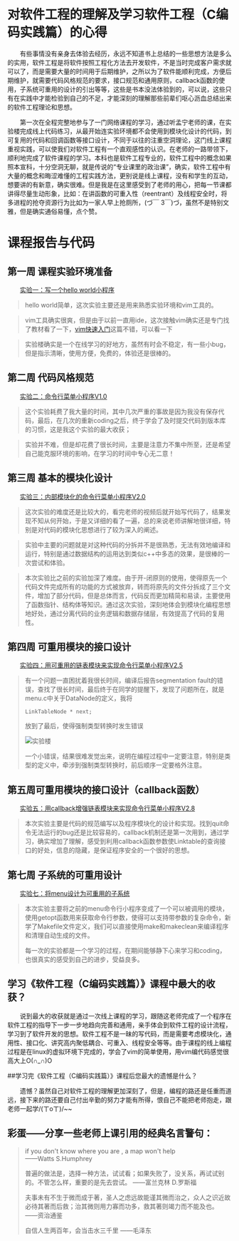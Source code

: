 

# 对软件工程的理解及学习软件工程（C编码实践篇）的心得

　　有些事情没有亲身去体验去经历，永远不知道书上总结的一些思想方法是多么的实用，软件工程是将软件按照工程化方法去开发软件，不是当时完成客户需求就可以了，而是需要大量的时间用于后期维护，之所以为了软件能顺利完成，方便后期维护，就需要代码风格规范的要求，接口规范和通用原则，callback函数的使用，子系统可重用的设计的引出等等，这些是书本没法体验到的，可以说，这些只有在实践中才能检验到自己的不足，才能深刻的理解那些前辈们呕心沥血总结出来的软件工程理论和思想。

　　第一次在全程完整地参与了一门网络课程的学习，通过听孟宁老师的课，在实验楼完成线上代码练习，从最开始连实验环境都不会使用到模块化设计的代码，到可复用的代码和回调函数等接口设计，不同于以往的注重空洞理论，这门线上课程重视实践，可以使我们对软件工程有一个直观感性的认识。在老师的一路带领下，顺利地完成了软件课程的学习。本科也是软件工程专业的，软件工程中的概念如果照本宣科，十分空洞无聊，就是传说的“专业课里的政治课”，确实，软件工程中有大量的概念和晦涩难懂的工程实践方法，更别说是线上课程，没有和学生的互动，想要讲的有新意，确实很难。但是我是在这里感受到了老师的用心，把每一节课都讲得尽量生动形象，比如：在讲函数的可重入性（reentrant）及线程安全时，将多进程的抢夺资源行为比如为一家人早上抢厕所，(づ￣ 3￣)づ，虽然不是特别文雅，但是确实通俗易懂，点个赞。


# 课程报告与代码

## 第一周 课程实验环境准备

　　[实验一：写一个hello world小程序](https://www.shiyanlou.com/courses/reports/1244290)

> hello world简单，这次实验主要还是用来熟悉实验环境和vim工具的。

> vim工具确实很爽，但是由于以前一直用ide，这次接触vim确实还是专门找了教材看了一下，[vim快速入门](http://blog.csdn.net/icarus_/article/details/49045575/)这篇不错，可以看一下

> 实验楼确实是一个在线学习的好地方，虽然有时会不稳定，有一些小bug，但是指示清晰，使用方便，免费的，体验还是很棒的。

## 第二周 代码风格规范

　　[实验二：命令行菜单小程序V1.0](https://www.shiyanlou.com/courses/reports/1245011)
  
> 这个实验耗费了我大量的时间，其中几次严重的事故是因为我没有保存代码，最后，在几次的重新coding之后，终于学会了及时提交代码到版本库的习惯，这是我这个实验的最大收获；

> 实验并不难，但是却花费了很长时间，主要是注意力不集中所至，还是希望自己能克服环境的影响，在学习的时间中专心无二意！

## 第三周 基本的模块化设计

　　[实验三：内部模块化的命令行菜单小程序V2.0](https://www.shiyanlou.com/courses/reports/1245510)

> 这次实验的难度还是比较大的，看完老师的视频后就开始写代码了，结果发现不知从何开始，于是又详细的看了一遍，总的来说老师讲解地很详细，特别是对代码的模块化思想进行了较为深入的阐述。

> 实验中主要的问题就是对这种代码的分拆并不是很熟悉，无法有效地编译和运行，特别是通过数据结构的运用达到类似c++中多态的效果，是很棒的一次尝试和体验。
  
> 本次实验比之前的实验加深了难度。由于开-闭原则的使用，使得原先一个代码文件完成所有的功能的方式被放弃，转而将原先的文件分拆成了三个文件，增加了部分代码，但是总体而言，代码反而更加精简和易读，主要使用了函数指针、结构体等知识。通过这次实验，深刻地体会到模块化编程思想地好处，通过分离代码的业务逻辑和数据存储层，有效提高了代码的复用性。

## 第四周 可重用模块的接口设计

　　[实验四：用可重用的链表模块来实现命令行菜单小程序V2.5](https://www.shiyanlou.com/courses/reports/1246372)

> 有一个问题一直困扰着我很长时间，编译后报告segmentation
> fault的错误，查找了很长时间，最后终于在同学的提醒下，发现了问题所在，就是menu.c中关于DataNode的定义，我将 
> ```
> LinkTableNode * next; 
> ``` 
> 放到了最后，使得强制类型转换时发生错误
> 
> ![实验楼](https://dn-simplecloud.qbox.me/2659671476503476303-wm)
> 
> 一个小错误，结果很难发觉出来，说明在编程过程中一定要注意，特别是类型的定义中，牵涉到强制类型转换时，前后顺序一定要格外注意。

## 第五周可重用模块的接口设计（callback函数）

　　[实验五：用callback增强链表模块来实现命令行菜单小程序V2.8](https://www.shiyanlou.com/courses/reports/1247176)

> 本次实验主要是代码的规范编写以及程序模块化的设计和实现。找到quit命令无法运行的bug还是比较容易的，callback机制还是第一次用到，通过学习，确实增加了理解，感受到利用callback函数参数使Linktable的查询接口的好处，信息的隐藏，是保证程序安全的一个很好的思想。

 
## 第七周 子系统的可重用设计

　　[实验七：将menu设计为可重用的子系统](https://www.shiyanlou.com/courses/reports/1248228)

> 本次实验主要将之前的menu命令行小程序变成了一个可以被调用的模块，使用getopt函数用来获取命令行参数，使得可以支持带参数的复杂命令，新学了Makefile文件定义，我们可以直接使用make和makeclean来编译程序和清理自动生成的文件。
> 
> 每一次的实验都是一个学习的过程，在期间能够静下心来学习和coding，也很真实的感受到自己的进步，受益良多。

## 学习《软件工程（C编码实践篇）》课程中最大的收获？
　　说到最大的收获就是通过一次线上课程的学习，跟随这老师完成了一个程序在软件工程的指导下一步一步地趋向完善和通用，亲手体会到软件工程的设计流程，学习到了软件开发的思想。软件工程不是一昧的写代码，而是需要考虑模块化，通用性、接口化、讲究高内聚低耦合、可重入、线程安全等等。由于课程的线上编程过程是在linux的虚拟环境下完成的，学会了vim的简单使用，用vim编代码感觉很高大上O(∩_∩)O

##学习完《软件工程（C编码实践篇）》课程后您最大的遗憾是什么？

　　遗憾？虽然自己对软件工程的理解更加深刻了，但是，编程的路还是任重而道远，接下来的路还要自己付出辛勤的努力才能有所得，恨自己不能把老师抱走，跟老师一起学/(ㄒoㄒ)/~~

## 彩蛋——分享一些老师上课引用的经典名言警句：

> if you don't know where you are , a map won't help  
> ——Watts S.Humphrey
> 
> 普遍的做法是，选择一种方法，试试看；如果失败了，没关系，再试试别的。不管怎么样，重要的是先去尝试。
> ——富兰克林 D.罗斯福
> 
> 夫事未有不生于微而成于著，圣人之虑远故能谨其微而治之，众人之识近故必待其著而后救；治其微则用力寡而功多，救其著则竭力而不能及也。
> ——资治通鉴
> 
> 自信人生两百年，会当击水三千里 
> ——毛泽东
